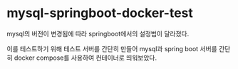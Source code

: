 # mysql-springboot-docker-test

mysql의 버전이 변경됨에 따라 springboot에서의 설정법이 달라졌다.

이를 테스트하기 위해 테스트 서버를 간단히 만들어 mysql과 spring boot 서버를 간단히 docker compose를 사용하여 컨테이너로 띄워보았다.
